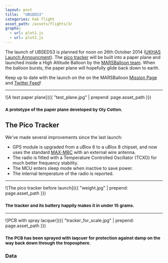 ```yaml
---
layout: post
title:  "UBSEDS3"
categories: hab flight
asset_path: /assets/flights/3/
graphs:
  - url: plot1.js
  - url: plot2.js
---
```


The launch of UBSEDS3 is planned for noon on 26th October 2014 ([UKHAS Launch Announcment](https://groups.google.com/d/msg/ukhas/Tzg2VEQuJ9w/LoL_P7tkEE0J)). The  [pico tracker](/pico-tracker/balloon/2014/08/01/pico-tracker.html) will be built into a paper plane and launched inside a High Altitude Balloon by the [MARSBalloon team](http://marsballoon.com/). When the balloon bursts, the paper plane will hopefully glide back down to earth.

Keep up to date with the launch on the on the MARSBalloon [Mission Page](http://marsballoon.com/elysium-2/) and [Twitter Feed](https://twitter.com/marsballoon)!

<!--more-->

----

![A test paper plane]({{ "test_plane.jpg" | prepend: page.asset_path }})

### <small>A prototype of the paper plane developed by Oly Cotton.</small>

## The Pico Tracker

We've made several improvements since the last launch:

* GPS module is upgraded from a uBlox 6 to a uBlox 8 chipset, and now uses the standard [MAX-M8C](http://www.u-blox.com/en/gps-modules/pvt-modules/max-m8-series-concurrent-gnss-modules.html) with an external wire antenna.
* The radio is fitted with a Temperature Controlled Oscillator (TCXO) for much better frequency stability.
* The MCU enters sleep mode when inactive to save power.
* The internal temperature of the radio is reported.

---

![The pico tracker before launch]({{ "weight.jpg" | prepend: page.asset_path }})

### <small>The tracker and its battery happily makes it in under 15 grams.</small>

---

![PCB with spray lacquer]({{ "tracker_for_scale.jpg" | prepend: page.asset_path }})

### <small>The PCB has been sprayed with laqcuer for protection against damp on the way back down through the troposphere.</small>


### Data
<div class="row">
  <div class="col-md-6">
    <div>
      <svg id="alt-time"></svg>
    </div>
  </div>
  <div class="col-md-6">
    <div>
      <svg id="speed-time"></svg>
    </div>
  </div>
</div>

<!--<div class="map-canvas" id="balloon-trajectory"></div>-->
